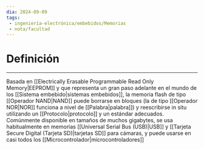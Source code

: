 ```yaml
---
dia: 2024-09-09
tags: 
 - ingeniería-electrónica/embebidos/Memorias
 - nota/facultad
---
```

# Definición
---
Basada en [[Electrically Erasable Programmable Read Only Memory|EEPROM]] y que representa un gran paso adelante en el mundo de los [[Sistema embebido|sistemas embebidos]], la memoria flash de tipo [[Operador NAND|NAND]] puede borrarse en bloques (la de tipo [[Operador NOR|NOR]] funciona a nivel de [[Palabra|palabra]]) y reescribirse in situ utilizando un [[Protocolo|protocolo]] y un estándar adecuados. Comúnmente disponible en tamaños de muchos gigabytes, se usa habitualmente en memorias [[Universal Serial Bus (USB)|USB]] y [[Tarjeta Secure Digital (Tarjeta SD)|tarjetas SD]] para cámaras, y puede usarse en casi todos los [[Microcontrolador|microcontroladores]]